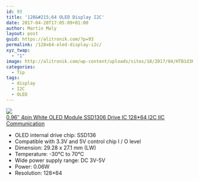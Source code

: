 ```yaml
---
id: 93
title: '128&#215;64 OLED Display I2C'
date: 2017-04-28T17:05:09+01:00
author: Martin Maly
layout: post
guid: https://alitronik.com/?p=93
permalink: /128x64-oled-display-i2c/
xyz_twap:
  - "1"
image: http://alitronik.com/wp-content/uploads/sites/18/2017/04/HTB1d3KDJVXXXXcRXpXXq6xXFXXXB.jpg
categories:
  - Tip
tags:
  - display
  - I2C
  - OLED
---
```

<a href="http://s.click.aliexpress.com/e/IEyJeMr" target="_parent"><img src="//ae01.alicdn.com/kf/HTB1jPsSJpXXXXXBXVXXq6xXFXXXC/Wholesale-font-b-0-96-b-font-inch-4pin-font-b-OLED-b-font-Module-SSD1306.jpg_220x220.jpg" /><span style="display: block;">0.96&#8243; 4pin White OLED Module SSD1306 Drive IC 128*64 I2C IIC Communication</span></a>

  * OLED internal drive chip: SSD136
  * Compatible with 3.3V and 5V control chip I / O level
  * Dimension: 29.28 x 27.1 mm (LW)
  * Temperature: -30°C to 70°C
  * Wide power supply range: DC 3V-5V
  * Power: 0.06W
  * Resolution: 128&#215;64